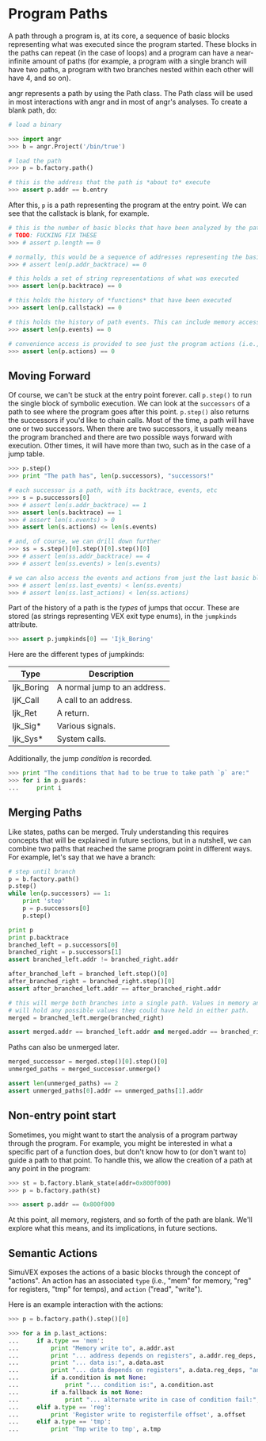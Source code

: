 # Program Paths

A path through a program is, at its core, a sequence of basic blocks representing what was executed since the program started.
These blocks in the paths can repeat (in the case of loops) and a program can have a near-infinite amount of paths (for example, a program with a single branch will have two paths, a program with two branches nested within each other will have 4, and so on).

angr represents a path by using the Path class.
The Path class will be used in most interactions with angr and in most of angr's analyses.
To create a blank path, do:

```python
# load a binary

>>> import angr
>>> b = angr.Project('/bin/true')

# load the path
>>> p = b.factory.path()

# this is the address that the path is *about to* execute
>>> assert p.addr == b.entry
```

After this, `p` is a path representing the program at the entry point.
We can see that the callstack is blank, for example.

```python
# this is the number of basic blocks that have been analyzed by the path
# TODO: FUCKING FIX THESE
>>> # assert p.length == 0

# normally, this would be a sequence of addresses representing the basic blocks that were executed
>>> # assert len(p.addr_backtrace) == 0

# this holds a set of string representations of what was executed
>>> assert len(p.backtrace) == 0

# this holds the history of *functions* that have been executed
>>> assert len(p.callstack) == 0

# this holds the history of path events. This can include memory accesses by the program, logging statements by the analysis core, and so forth
>>> assert len(p.events) == 0

# convenience access is provided to see just the program actions (i.e., memory accesses)
>>> assert len(p.actions) == 0

```

## Moving Forward

Of course, we can't be stuck at the entry point forever. call `p.step()` to run the single block of symbolic execution.
We can look at the `successors` of a path to see where the program goes after this point. `p.step()` also returns the successors if you'd like to chain calls.
Most of the time, a path will have one or two successors. When there are two successors, it usually means the program branched and there are two possible ways forward with execution. Other times, it will have more than two, such as in the case of a jump table.

```python
>>> p.step()
>>> print "The path has", len(p.successors), "successors!"

# each successor is a path, with its backtrace, events, etc
>>> s = p.successors[0]
>>> # assert len(s.addr_backtrace) == 1
>>> assert len(s.backtrace) == 1
>>> # assert len(s.events) > 0
>>> assert len(s.actions) <= len(s.events)

# and, of course, we can drill down further
>>> ss = s.step()[0].step()[0].step()[0]
>>> # assert len(ss.addr_backtrace) == 4
>>> # assert len(ss.events) > len(s.events)

# we can also access the events and actions from just the last basic block
>>> # assert len(ss.last_events) < len(ss.events)
>>> # assert len(ss.last_actions) < len(ss.actions)
```

Part of the history of a path is the *types* of jumps that occur.
These are stored (as strings representing VEX exit type enums), in the `jumpkinds` attribute.

```python
>>> assert p.jumpkinds[0] == 'Ijk_Boring'
```

Here are the different types of jumpkinds:

| Type | Description |
|------|-------------|
| Ijk_Boring | A normal jump to an address. |
| IjK_Call | A call to an address. |
| Ijk_Ret | A return. |
| Ijk_Sig* | Various signals. |
| Ijk_Sys* | System calls. |

Additionally, the jump *condition* is recorded.

```python
>>> print "The conditions that had to be true to take path `p` are:"
>>> for i in p.guards:
...     print i
```

## Merging Paths

Like states, paths can be merged.
Truly understanding this requires concepts that will be explained in future sections, but in a nutshell, we can combine two paths that reached the same program point in different ways.
For example, let's say that we have a branch:

```python
# step until branch
p = b.factory.path()
p.step()
while len(p.successors) == 1:
    print 'step'
    p = p.successors[0]
    p.step()

print p
print p.backtrace
branched_left = p.successors[0]
branched_right = p.successors[1]
assert branched_left.addr != branched_right.addr

after_branched_left = branched_left.step()[0]
after_branched_right = branched_right.step()[0]
assert after_branched_left.addr == after_branched_right.addr

# this will merge both branches into a single path. Values in memory and registers
# will hold any possible values they could have held in either path.
merged = branched_left.merge(branched_right)

assert merged.addr == branched_left.addr and merged.addr == branched_right.addr
```

Paths can also be unmerged later.

```python
merged_successor = merged.step()[0].step()[0]
unmerged_paths = merged_successor.unmerge()

assert len(unmerged_paths) == 2
assert unmerged_paths[0].addr == unmerged_paths[1].addr
```

## Non-entry point start

Sometimes, you might want to start the analysis of a program partway through the program.
For example, you might be interested in what a specific part of a function does, but don't know how to (or don't want to) guide a path to that point.
To handle this, we allow the creation of a path at any point in the program:

```python
>>> st = b.factory.blank_state(addr=0x800f000)
>>> p = b.factory.path(st)

>>> assert p.addr == 0x800f000
```

At this point, all memory, registers, and so forth of the path are blank.
We'll explore what this means, and its implications, in future sections.

## Semantic Actions

SimuVEX exposes the actions of a basic blocks through the concept of "actions".
An action has an associated `type` (i.e., "mem" for memory, "reg" for registers, "tmp" for temps), and `action` ("read", "write").

Here is an example interaction with the actions:

```python
>>> p = b.factory.path().step()[0]

>>> for a in p.last_actions:
...     if a.type == 'mem':
...         print "Memory write to", a.addr.ast
...         print "... address depends on registers", a.addr.reg_deps, "and temps", a.addr.tmp_deps
...         print "... data is:", a.data.ast
...         print "... data depends on registers", a.data.reg_deps, "and temps", a.data.tmp_deps
...         if a.condition is not None:
...             print "... condition is:", a.condition.ast
...         if a.fallback is not None:
...             print "... alternate write in case of condition fail:", a.fallback.ast
...     elif a.type == 'reg':
...         print 'Register write to registerfile offset', a.offset
...     elif a.type == 'tmp':
...         print 'Tmp write to tmp', a.tmp
```
